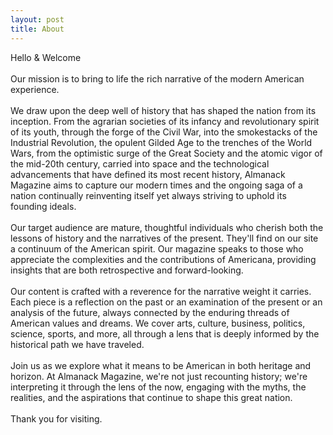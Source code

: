 ```yaml
---
layout: post
title: About
---
```

Hello & Welcome
<br><br>
Our mission is to bring to life the rich narrative of the modern American experience.
<br><br>
We draw upon the deep well of history that has shaped the nation from its inception. From the agrarian societies of its infancy and revolutionary spirit of its youth, through the forge of the Civil War, into the smokestacks of the Industrial Revolution, the opulent Gilded Age to the trenches of the World Wars, from the optimistic surge of the Great Society and the atomic vigor of the mid-20th century, carried into space and the technological advancements that have defined its most recent history, Almanack Magazine aims to capture our modern times and the ongoing saga of a nation continually reinventing itself yet always striving to uphold its founding ideals.
<br><br>
Our target audience are mature, thoughtful individuals who cherish both the lessons of history and the narratives of the present. They'll find on our site a continuum of the American spirit. Our magazine speaks to those who appreciate the complexities and the contributions of Americana, providing insights that are both retrospective and forward-looking.
<br><br>
Our content is crafted with a reverence for the narrative weight it carries. Each piece is a reflection on the past or an examination of the present or an analysis of the future, always connected by the enduring threads of American values and dreams. We cover arts, culture, business, politics, science, sports, and more, all through a lens that is deeply informed by the historical path we have traveled.
<br><br>
Join us as we explore what it means to be American in both heritage and horizon. At Almanack Magazine, we're not just recounting history; we're interpreting it through the lens of the now, engaging with the myths, the realities, and the aspirations that continue to shape this great nation.
<br><br>
Thank you for visiting.
